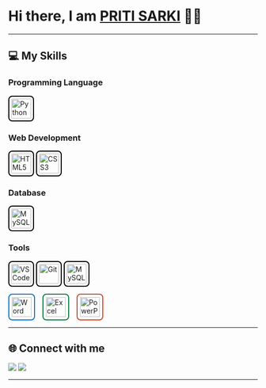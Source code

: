 <!-- Profile Banner / Intro -->
<h1>Hi there, I am <a href="#">PRITI SARKI</a> 👨‍💻</h1>

---

## 💻 My Skills

### Programming Language
<p>
  <img src="https://cdn.jsdelivr.net/gh/devicons/devicon/icons/python/python-original.svg" alt="Python" width="40" height="40" style="border: 2px solid #000000; border-radius: 8px; padding: 4px;"/>
</p>

### Web Development
<p>
  <img src="https://cdn.jsdelivr.net/gh/devicons/devicon/icons/html5/html5-original.svg" alt="HTML5" width="40" height="40" style="border: 2px solid #000000; border-radius: 8px; padding: 4px;"/>
  <img src="https://cdn.jsdelivr.net/gh/devicons/devicon/icons/css3/css3-original.svg" alt="CSS3" width="40" height="40" style="border: 2px solid #000000; border-radius: 8px; padding: 4px;"/>
</p>

### Database
<p>
  <img src="https://cdn.jsdelivr.net/gh/devicons/devicon/icons/mysql/mysql-original.svg" alt="MySQL" width="40" height="40" style="border: 2px solid #000000; border-radius: 8px; padding: 4px;"/>
</p>

### Tools
<p>
  <img src="https://cdn.jsdelivr.net/gh/devicons/devicon/icons/vscode/vscode-original.svg" alt="VS Code" width="40" height="40" style="border: 2px solid #000000; border-radius: 8px; padding: 4px;"/>
  <img src="https://cdn.jsdelivr.net/gh/devicons/devicon/icons/git/git-original.svg" alt="Git" width="40" height="40" style="border: 2px solid #000000; border-radius: 8px; padding: 4px;"/>
  <img src="https://cdn.jsdelivr.net/gh/devicons/devicon/icons/mysql/mysql-original.svg" alt="MySQL Workbench" width="40" height="40" style="border: 2px solid #000000; border-radius: 8px; padding: 4px;"/>
  <div style="display: flex; gap: 15px;">
    <img src="https://upload.wikimedia.org/wikipedia/commons/8/8d/Microsoft_Word_2019_icon.svg" alt="Word" width="40" height="40" style="border: 2px solid #0078D4; border-radius: 8px; padding: 5px;">
    <img src="https://upload.wikimedia.org/wikipedia/commons/7/7f/Microsoft_Excel_2019_icon.svg" alt="Excel" width="40" height="40" style="border: 2px solid #107C41; border-radius: 8px; padding: 5px;">
    <img src="https://upload.wikimedia.org/wikipedia/commons/0/0d/Microsoft_PowerPoint_2019_icon.svg" alt="PowerPoint" width="40" height="40" style="border: 2px solid #D24726; border-radius: 8px; padding: 5px;">
</div>
</p>

---

## 🌐 Connect with me
<p>
  <a href="https://github.com/pritii702"><img src="https://img.shields.io/badge/GitHub-181717?style=flat-square&logo=github&logoColor=white"/></a>
  <a href="https://linkedin.com/in/pritisarki"><img src="https://img.shields.io/badge/LinkedIn-0A66C2?style=flat-square&logo=linkedin&logoColor=white"/></a>
</p>

---
